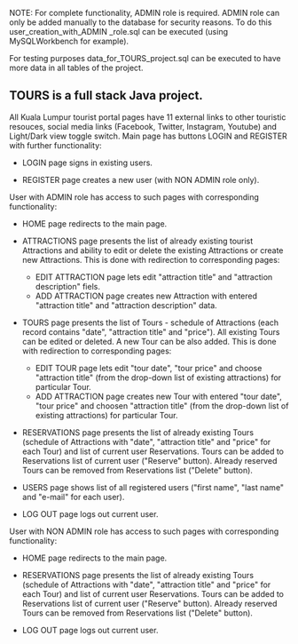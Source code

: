 NOTE:
For complete functionality, ADMIN role is required. ADMIN role can only be added manually to the database for security reasons. To do this user_creation_with_ADMIN _role.sql can be executed (using MySQLWorkbench for example).

For testing purposes data_for_TOURS_project.sql can be executed to have more data in all tables of the project.



TOURS is a full stack Java project.
----------------------------------------------------------------------------------------------------

All Kuala Lumpur tourist portal pages have 11 external links to other touristic resouces, social media links (Facebook, Twitter, Instagram, Youtube) and Light/Dark view toggle switch. Main page has buttons LOGIN and REGISTER with further functionality:

- LOGIN page signs in existing users.

- REGISTER page creates a new user (with NON ADMIN role only).



User with ADMIN role has access to such pages with corresponding functionality:

- HOME page redirects to the main page.

- ATTRACTIONS page presents the list of already existing tourist Attractions and ability to edit or delete the existing Attractions or create new Attractions. This is done with redirection to corresponding pages:
    - EDIT ATTRACTION page lets edit "attraction title" and "attraction description" fiels.
    - ADD ATTRACTION page creates new Attraction with entered "attraction title" and "attraction description" data.

- TOURS page presents the list of Tours - schedule of Attractions (each record contains "date", "attraction title" and "price"). All existing Tours can be edited or deleted. A new Tour can be also added. This is done with redirection to corresponding pages:
    - EDIT TOUR page lets edit "tour date", "tour price" and choose "attraction title" (from the drop-down list of existing attractions) for particular Tour.
    - ADD ATTRACTION page creates new Tour with entered "tour date", "tour price" and choosen "attraction title" (from the drop-down list of existing attractions) for particular Tour.
    
- RESERVATIONS page presents the list of already existing Tours (schedule of Attractions with "date", "attraction title" and "price" for each Tour) and list of current user Reservations. Tours can be added to Reservations list of current user ("Reserve" button). Already reserved Tours can be removed from Reservations list ("Delete" button).

- USERS page shows list of all registered users ("first name", "last name" and "e-mail" for each user).

- LOG OUT page logs out current user.



User with NON ADMIN role has access to such pages with corresponding functionality:

- HOME page redirects to the main page.

- RESERVATIONS page presents the list of already existing Tours (schedule of Attractions with "date", "attraction title" and "price" for each Tour) and list of current user Reservations. Tours can be added to Reservations list of current user ("Reserve" button). Already reserved Tours can be removed from Reservations list ("Delete" button).

- LOG OUT page logs out current user.

